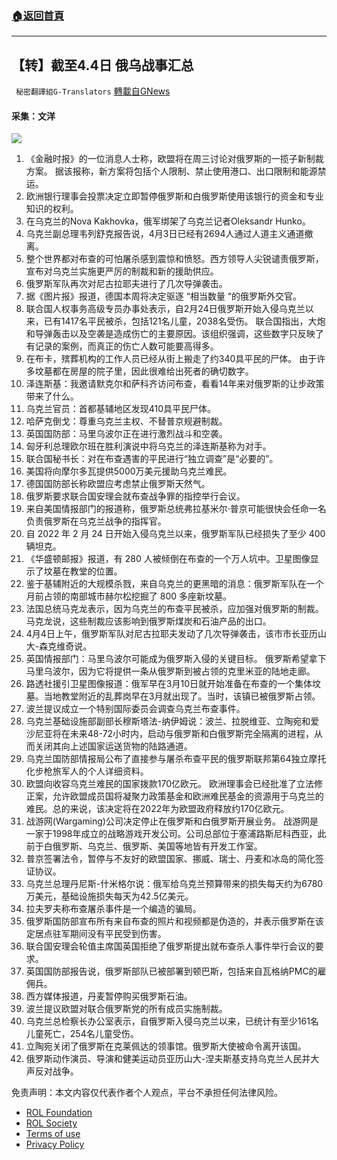 ###  [:house:返回首頁](https://github.com/ourhimalayas/txt)
---


## 【转】截至4.4日 俄乌战事汇总
` 秘密翻譯組G-Translators` [轉載自GNews](https://gnews.org/zh-hans/2287528/)

#### 采集：文洋
![](https://assets.gnews.org/wp-content/uploads/2022/04/16490885091.png)
1. 《金融时报》的一位消息人士称，欧盟将在周三讨论对俄罗斯的一揽子新制裁方案。
据该报称，新方案将包括个人限制、禁止使用港口、出口限制和能源禁运。
2. 欧洲银行理事会投票决定立即暂停俄罗斯和白俄罗斯使用该银行的资金和专业知识的权利。
3. 在乌克兰的Nova Kakhovka，俄军绑架了乌克兰记者Oleksandr Hunko。
4. 乌克兰副总理韦列舒克报告说，4月3日已经有2694人通过人道主义通道撤离。
5. 整个世界都对布查的可怕屠杀感到震惊和愤怒。西方领导人尖锐谴责俄罗斯，宣布对乌克兰实施更严厉的制裁和新的援助供应。
6. 俄罗斯军队再次对尼古拉耶夫进行了几次导弹袭击。
7. 据《图片报》报道，德国本周将决定驱逐 “相当数量 “的俄罗斯外交官。
8. 联合国人权事务高级专员办事处表示，自2月24日俄罗斯开始入侵乌克兰以来，已有1417名平民被杀，包括121名儿童，2038名受伤。
联合国指出，大炮和导弹轰击以及空袭是造成伤亡的主要原因。该组织强调，这些数字只反映了有记录的案例，而真正的伤亡人数可能要高得多。
9. 在布卡，殡葬机构的工作人员已经从街上搬走了约340具平民的尸体。
由于许多坟墓都在房屋的院子里，因此很难给出死者的确切数字。
10. 泽连斯基：我邀请默克尔和萨科齐访问布查，看看14年来对俄罗斯的让步政策带来了什么。
11. 乌克兰官员：首都基辅地区发现410具平民尸体。
12. 哈萨克倒戈：尊重乌克兰主权、不替普京规避制裁。
13. 英国国防部：马里乌波尔正在进行激烈战斗和空袭。
14. 匈牙利总理欧尔班在胜利演说中将乌克兰的泽连斯基称为对手。
15. 联合国秘书长：对在布查遇害的平民进行“独立调查”是“必要的”。
16. 美国将向摩尔多瓦提供5000万美元援助乌克兰难民。
17. 德国国防部长称欧盟应考虑禁止俄罗斯天然气。
18. 俄罗斯要求联合国安理会就布查战争罪的指控举行会议。
19. 来自美国情报部门的报道称，俄罗斯总统弗拉基米尔·普京可能很快会任命一名负责俄罗斯在乌克兰战争的指挥官。
20. 自 2022 年 2 月 24 日开始入侵乌克兰以来，俄罗斯军队已经损失了至少 400 辆坦克。
21. 《华盛顿邮报》报道，有 280 人被倾倒在布查的一个万人坑中。卫星图像显示了坟墓在教堂的位置。
22. 鉴于基辅附近的大规模杀戮，来自乌克兰的更黑暗的消息：俄罗斯军队在一个月前占领的南部城市赫尔松挖掘了 800 多座新坟墓。
23. 法国总统马克龙表示，因为乌克兰的布查平民被杀，应加强对俄罗斯的制裁。马克龙说，这些制裁应该影响到俄罗斯煤炭和石油产品的出口。
24. 4月4日上午，俄罗斯军队对尼古拉耶夫发动了几次导弹袭击，该市市长亚历山大-森克维奇说。
25. 英国情报部门：马里乌波尔可能成为俄罗斯入侵的关键目标。
俄罗斯希望拿下马里乌波尔，因为它将提供一条从俄罗斯到被占领的克里米亚的陆地走廊。
26. 路透社援引卫星图像报道：俄军早在3月10日就开始准备在布查的一个集体坟墓。当地教堂附近的乱葬岗早在3月就出现了。当时，该镇已被俄罗斯占领。
27. 波兰提议成立一个特别国际委员会调查乌克兰布查事件。
28. 乌克兰基础设施部副部长穆斯塔法-纳伊姆说：波兰、拉脱维亚、立陶宛和爱沙尼亚将在未来48-72小时内，启动与俄罗斯和白俄罗斯完全隔离的进程，从而关闭其向上述国家运送货物的陆路通道。
29. 乌克兰国防部情报局公布了直接参与屠杀布查平民的俄罗斯联邦第64独立摩托化步枪旅军人的个人详细资料。
30. 欧盟向收容乌克兰难民的国家拨款170亿欧元。
欧洲理事会已经批准了立法修正案，允许欧盟成员国将凝聚力政策基金和欧洲难民基金的资源用于乌克兰的难民。总的来说，该决定将在2022年为欧盟政府释放约170亿欧元。
31. 战游网(Wargaming)公司决定停止在俄罗斯和白俄罗斯开展业务。
战游网是一家于1998年成立的战略游戏开发公司。公司总部位于塞浦路斯尼科西亚，此前于白俄罗斯、乌克兰、俄罗斯、美国等地皆有开发工作室。
32. 普京签署法令，暂停与不友好的欧盟国家、挪威、瑞士、丹麦和冰岛的简化签证协议。
33. 乌克兰总理丹尼斯-什米格尔说：俄军给乌克兰预算带来的损失每天约为6780万美元，基础设施损失每天为42.5亿美元。
34. 拉夫罗夫称布查屠杀事件是一个编造的骗局。
35. 俄罗斯国防部宣布所有来自布查的照片和视频都是伪造的，并表示俄罗斯在该定居点驻军期间没有平民受到伤害。
36. 联合国安理会轮值主席国英国拒绝了俄罗斯提出就布查杀人事件举行会议的要求。
37. 英国国防部报告说，俄罗斯部队已被部署到顿巴斯，包括来自瓦格纳PMC的雇佣兵。
38. 西方媒体报道，丹麦暂停购买俄罗斯石油。
39. 波兰提议欧盟对联合俄罗斯党的所有成员实施制裁。
40. 乌克兰总检察长办公室表示，自俄罗斯入侵乌克兰以来，已统计有至少161名儿童死亡，254名儿童受伤。
41. 立陶宛关闭了俄罗斯在克莱佩达的领事馆。俄罗斯大使被命令离开该国。
42. 俄罗斯动作演员、导演和健美运动员亚历山大-涅夫斯基支持乌克兰人民并大声反对战争。


 

免责声明：本文内容仅代表作者个人观点，平台不承担任何法律风险。

- [ROL Foundation](https://rolfoundation.org/)
- [ROL Society](https://rolsociety.org/)
- [Terms of use](https://gnews.org/terms-of-use-3/)
- [Privacy Policy](https://gnews.org/privacy-policy/)
